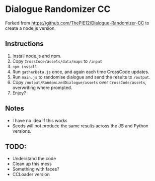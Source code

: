 # Dialogue Randomizer CC

Forked from https://github.com/ThePIE12/Dialogue-Randomizer-CC to create a node.js version.

## Instructions

1. Install node.js and npm.
1. Copy `CrossCode/assets/data/maps` to `/input`
1. `npm install`
1. Run `gatherData.js` once, and again each time CrossCode updates.
1. Run `main.js` to randomise dialogue and send the results to `/output`.
1. Copy `/output/RandomizedDialogue/assets` over `CrossCode/assets`, overwriting where prompted.
1. Enjoy?

## Notes

- I have no idea if this works
- Seeds will not produce the same results across the JS and Python versions.

## TODO:

- Understand the code
- Clean up this mess
- Something with faces?
- CCLoader version